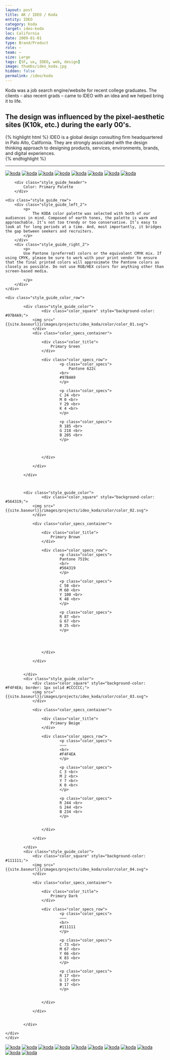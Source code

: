 ```yaml
---
layout: post
title: AK / IDEO / Koda
entity: IDEO
category: Koda
target: ideo-koda
loc: California
date: 2009-01-01
type: Brand/Product
role: –
team: –
size: Large
tags: [SF, ux, IDEO, web, design]
image: thumbs/ideo_koda.jpg
hidden: false
permalink: /ideo/koda
---
```


<div class="bg_color_none">
<div class="large_words">
Koda was a job search engine/website for recent college graduates. The clients – also recent grads – came to IDEO with an idea and we helped bring it to life.
</div>
</div>

## The design was influenced by the pixel-aesthetic sites (K10k, etc.) during the early&nbsp;00's. 


{% highlight html %}
IDEO is a global design consulting firm headquartered in Palo Alto, California. They are strongly associated with the design thinking approach to designing products, services, environments, brands, and digital experiences.  
{% endhighlight %}

---


<a href="{{site.baseurl}}/images/projects/ideo_koda/000_logo.svg" target="_blank">
<img src="{{site.baseurl}}/images/projects/ideo_koda/000_logo.svg" alt="koda"></a>

<a href="{{site.baseurl}}/images/projects/ideo_koda/004.jpg" target="_blank">
<img src="{{site.baseurl}}/images/projects/ideo_koda/004.jpg" alt="koda"></a>

<a href="{{site.baseurl}}/images/projects/ideo_koda/koda_00.jpg" target="_blank">
<img src="{{site.baseurl}}/images/projects/ideo_koda/koda_00.jpg" alt="koda"></a>


<a href="{{site.baseurl}}/images/projects/ideo_koda/007.svg" target="_blank">
<img src="{{site.baseurl}}/images/projects/ideo_koda/007.svg" alt="koda"></a>

<a href="{{site.baseurl}}/images/projects/ideo_koda/002.svg" target="_blank">
<img src="{{site.baseurl}}/images/projects/ideo_koda/002.svg" alt="koda"></a>

<a href="{{site.baseurl}}/images/projects/ideo_koda/003.svg" target="_blank">
<img src="{{site.baseurl}}/images/projects/ideo_koda/003.svg" alt="koda"></a>

<a href="{{site.baseurl}}/images/projects/ideo_koda/004.svg" target="_blank">
<img src="{{site.baseurl}}/images/projects/ideo_koda/004.svg" alt="koda"></a>

<a href="{{site.baseurl}}/images/projects/ideo_koda/008.png" target="_blank">
<img src="{{site.baseurl}}/images/projects/ideo_koda/008.png" alt="koda"></a>




<div class="style_guide_group" id="color_primary"> 

		<div class="style_guide_header">
			Color: Primary Palette
		</div>

	<div class="style_guide_row"> 
		<div class="style_guide_left_2">
			<p>
				The KODA color palette was selected with both of our audiences in mind. Composed of earth tones, the palette is warm and approachable. It’s not too trendy or too conservative. It’s easy to look at for long periods at a time. And, most importantly, it bridges the gap between seekers and recruiters.
			</p>
		</div>
		<div class="style_guide_right_2">
			<p>
			Use Pantone (preferred) colors or the equivalent CMYK mix. If using CMYK, please be sure to work with your print vendor to ensure that the final printed colors will approximate the Pantone colors as closely as possible. Do not use RGB/HEX colors for anything other than screen-based media.

			</p>
		</div>
	</div>

<div class="style_guide_row"> 

	<div class="style_guide_color_row"> 

			<div class="style_guide_color">
					<div class="color_square" style="background-color: #97B4A9;">
				<img src="{{site.baseurl}}/images/projects/ideo_koda/color/color_01.svg">
				</div>
				<div class="color_specs_container">

					<div class="color_title">
						Primary Green
					</div>

					<div class="color_specs_row">
							<p class="color_specs">
							  	Pantone 622c 
						  	<br>
						  	#97B4A9
							</p>

							<p class="color_specs">
						  	C 24 <br>
						  	M 0 <br>
						  	Y 29 <br>
						  	K 4 <br>
							</p>

							<p class="color_specs">
						  	R 185 <br>
						  	G 218 <br>
						  	B 205 <br>
							</p>



					</div>

				</div>	

			</div>



			<div class="style_guide_color">
					<div class="color_square" style="background-color: #564319;">
				<img src="{{site.baseurl}}/images/projects/ideo_koda/color/color_02.svg">
				</div>

				<div class="color_specs_container">

					<div class="color_title">
						Primary Brown
					</div>

					<div class="color_specs_row">
							<p class="color_specs">
						  	Pantone 7519c 
						  	<br>
						  	#564319
							</p>

							<p class="color_specs">
						  	C 50 <br>
						  	M 60 <br>
						  	Y 100 <br>
						  	K 48 <br>
							</p>

							<p class="color_specs">
						  	R 87 <br>
						  	G 67 <br>
						  	B 25 <br>
							</p>




					</div>

				</div>	


			</div>
			<div class="style_guide_color">
				<div class="color_square" style="background-color: #F4F4EA; border: 1px solid #CCCCCC;">
				<img src="{{site.baseurl}}/images/projects/ideo_koda/color/color_03.svg">
				</div>

				<div class="color_specs_container">

					<div class="color_title">
						Primary Beige
					</div>

					<div class="color_specs_row">
							<p class="color_specs">
						  	–––
						  	<br>
						  	#F4F4EA
							</p>

							<p class="color_specs">
						  	C 3 <br>
						  	M 2 <br>
						  	Y 7 <br>
						  	K 0 <br>
							</p>

							<p class="color_specs">
						  	R 244 <br>
						  	G 244 <br>
						  	B 234 <br>
							</p>


					</div>

				</div>	

			</div>
			<div class="style_guide_color">
				<div class="color_square" style="background-color: #111111;">
				<img src="{{site.baseurl}}/images/projects/ideo_koda/color/color_04.svg">
				</div>

				<div class="color_specs_container">

					<div class="color_title">
						Primary Dark
					</div>

					<div class="color_specs_row">
							<p class="color_specs">
						  	––– 
						  	<br>
						  	#111111
							</p>

							<p class="color_specs">
						  	C 73 <br>
						  	M 67 <br>
						  	Y 66 <br>
						  	K 83 <br>
							</p>

							<p class="color_specs">
						  	R 17 <br>
						  	G 17 <br>
						  	B 17 <br>
							</p>


					</div>

				</div>	


			</div>

	</div>
	</div>
</div>










<!--  -->




<a href="{{site.baseurl}}/images/projects/ideo_koda/005.png" target="_blank">
<img src="{{site.baseurl}}/images/projects/ideo_koda/005.png" alt="koda"></a>

<a href="{{site.baseurl}}/images/projects/ideo_koda/006.png" target="_blank">
<img src="{{site.baseurl}}/images/projects/ideo_koda/006.png" alt="koda"></a>


<a href="{{site.baseurl}}/images/projects/ideo_koda/koda_01.jpg" target="_blank">
<img src="{{site.baseurl}}/images/projects/ideo_koda/koda_01.jpg" alt="koda"></a>

<a href="{{site.baseurl}}/images/projects/ideo_koda/koda_02.jpg" target="_blank">
<img src="{{site.baseurl}}/images/projects/ideo_koda/koda_02.jpg" alt="koda"></a>

<a href="{{site.baseurl}}/images/projects/ideo_koda/koda_03.jpg" target="_blank">
<img src="{{site.baseurl}}/images/projects/ideo_koda/koda_03.jpg" alt="koda"></a>

<a href="{{site.baseurl}}/images/projects/ideo_koda/koda_08.jpg" target="_blank">
<img src="{{site.baseurl}}/images/projects/ideo_koda/koda_08.jpg" alt="koda"></a>


<a href="{{site.baseurl}}/images/projects/ideo_koda/007.jpg" target="_blank">
<img src="{{site.baseurl}}/images/projects/ideo_koda/007.jpg" alt="koda"></a>




<a href="{{site.baseurl}}/images/projects/ideo_koda/koda_06.jpg" target="_blank">
<img src="{{site.baseurl}}/images/projects/ideo_koda/koda_06.jpg" alt="koda"></a>

<a href="{{site.baseurl}}/images/projects/ideo_koda/koda_04.jpg" target="_blank">
<img src="{{site.baseurl}}/images/projects/ideo_koda/koda_04.jpg" alt="koda"></a>

<a href="{{site.baseurl}}/images/projects/ideo_koda/koda_05.jpg" target="_blank">
<img src="{{site.baseurl}}/images/projects/ideo_koda/koda_05.jpg" alt="koda"></a>

<a href="{{site.baseurl}}/images/projects/ideo_koda/koda_07.jpg" target="_blank">
<img src="{{site.baseurl}}/images/projects/ideo_koda/koda_07.jpg" alt="koda"></a>










